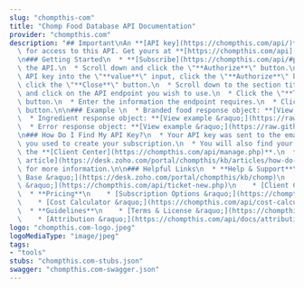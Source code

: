 ```yaml
---
slug: "chompthis-com"
title: "Chomp Food Database API Documentation"
provider: "chompthis.com"
description: "## Important\nAn **[API key](https://chompthis.com/api/)** is required\
  \ for access to this API. Get yours at **[https://chompthis.com/api](https://chompthis.com/api/)**.\n\
  \n### Getting Started\n  * **[Subscribe](https://chompthis.com/api/#pricing)** to\
  \ the API.\n  * Scroll down and click the \"**Authorize**\" button.\n  * Enter your\
  \ API key into the \"**value**\" input, click the \"**Authorize**\" button, then\
  \ click the \"**Close**\" button.\n  * Scroll down to the section titled \"**default**\"\
  \ and click on the API endpoint you wish to use.\n  * Click the \"**Try it out**\"\
  \ button.\n  * Enter the information the endpoint requires.\n  * Click the \"**Execute**\"\
  \ button.\n\n### Example \n  * Branded food response object: **[View example &raquo;](https://raw.githubusercontent.com/chompfoods/examples/master/branded-food-response-object.json)**\n\
  \  * Ingredient response object: **[View example &raquo;](https://raw.githubusercontent.com/chompfoods/examples/master/ingredient-response-object.json)**\n\
  \  * Error response object: **[View example &raquo;](https://raw.githubusercontent.com/chompfoods/examples/master/error-response-object.json)**\n\
  \n### How Do I Find My API Key?\n  * Your API key was sent to the email address\
  \ you used to create your subscription.\n  * You will also find your API key in\
  \ the **[Client Center](https://chompthis.com/api/manage.php)**.\n  * Read **[this\
  \ article](https://desk.zoho.com/portal/chompthis/kb/articles/how-do-i-find-my-api-key)**\
  \ for more information.\n\n### Helpful Links\n  * **Help & Support**\n    * [Knowledge\
  \ Base &raquo;](https://desk.zoho.com/portal/chompthis/kb/chomp)\n    * [Support\
  \ &raquo;](https://chompthis.com/api/ticket-new.php)\n    * [Client Center &raquo;](https://chompthis.com/api/manage.php)\n\
  \  * **Pricing**\n    * [Subscription Options &raquo;](https://chompthis.com/api/)\n\
  \    * [Cost Calculator &raquo;](https://chompthis.com/api/cost-calculator.php)\n\
  \  * **Guidelines**\n    * [Terms & License &raquo;](https://chompthis.com/api/terms.php)\n\
  \    * [Attribution &raquo;](https://chompthis.com/api/docs/attribution.php)\n"
logo: "chompthis.com-logo.jpeg"
logoMediaType: "image/jpeg"
tags:
- "tools"
stubs: "chompthis.com-stubs.json"
swagger: "chompthis.com-swagger.json"
---
```

